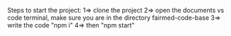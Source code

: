 Steps to start the project:
1=> clone the project
2=> open the documents vs code terminal, make sure you are in the directory fairmed-code-base
3=> write the code "npm i"
4=> then "npm start"
